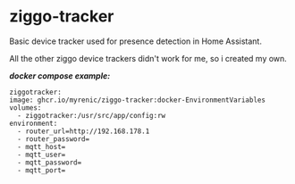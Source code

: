 # ziggo-tracker

Basic device tracker used for presence detection in Home Assistant.

All the other ziggo device trackers didn't work for me, so i created my own.


***docker compose example:***

    ziggotracker:
    image: ghcr.io/myrenic/ziggo-tracker:docker-EnvironmentVariables
    volumes:
      - ziggotracker:/usr/src/app/config:rw
    environment:
      - router_url=http://192.168.178.1
      - router_password=
      - mqtt_host=
      - mqtt_user=
      - mqtt_password=
      - mqtt_port=
